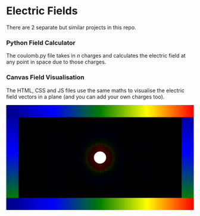 # Electric Fields
There are 2 separate but similar projects in this repo.

<h3>Python Field Calculator</h3>
The coulomb.py file takes in <i>n</i> charges and calculates the electric field at any point in space due to those charges.



<h3>Canvas Field Visualisation</h3>

The HTML, CSS and JS files use the same maths to visualise the electric field vectors in a plane (and you can add your own charges too).

![image](gradientborder.PNG)

